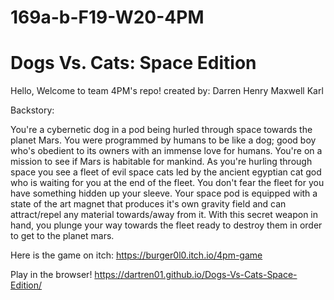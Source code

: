 # 169a-b-F19-W20-4PM
# Dogs Vs. Cats: Space Edition

Hello, Welcome to team 4PM's repo!
created by:
Darren
Henry
Maxwell
Karl

Backstory:

You're a cybernetic dog in a pod being hurled through space towards the planet Mars. 
You were programmed by humans to be like a dog; good boy who's obedient to its owners with an immense love for humans. 
You're on a mission to see if Mars is habitable for mankind.
As you're hurling through space you see a fleet of evil space cats led by the ancient egyptian cat god who is waiting for you at the end of the fleet. 
You don't fear the fleet for you have something hidden up your sleeve.
Your space pod is equipped with a state of the art magnet that produces it's own gravity field and can attract/repel any material towards/away from it. 
With this secret weapon in hand, you plunge your way towards the fleet ready to destroy them in order to get to the planet mars.

Here is the game on itch:
https://burger0l0.itch.io/4pm-game

Play in the browser!
https://dartren01.github.io/Dogs-Vs-Cats-Space-Edition/
